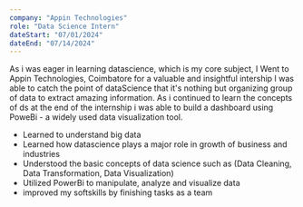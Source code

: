 ```yaml
---
company: "Appin Technologies"
role: "Data Science Intern"
dateStart: "07/01/2024"
dateEnd: "07/14/2024"
---
```


As i was eager in learning datascience, which is my core subject, I Went to Appin Technologies, Coimbatore for a valuable and insightful intership I was able to catch the point of dataScience that it's nothing but organizing group of data to extract amazing information. As i continued to learn the concepts of ds at the end of the internship i was able to build a dashboard using PoweBi - a widely used data visualization tool.
- Learned to understand big data
- Learned how datascience plays a major role in growth of business and industries
- Understood the basic concepts of data science such as (Data Cleaning, Data Transformation, Data Visualization)
- Utilized PowerBi to manipulate, analyze and visualize data
- improved my softskills by finishing tasks as a team